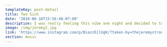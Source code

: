 ```yaml
---
templateKey: post-detail
title: Two Sick
date: '2018-06-16T15:56:48-07:00'
description: I was really feeling this vibe one night and decided to turn it into a song
image: /img/jeremy2.jpg
link: 'https://www.instagram.com/p/BiazzEilUgK/?taken-by=thejeremystrong'
section: music
---
```



